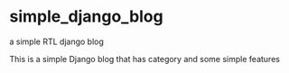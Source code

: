 # simple_django_blog
a simple RTL django blog

This is a simple Django blog that has category and some simple features 
